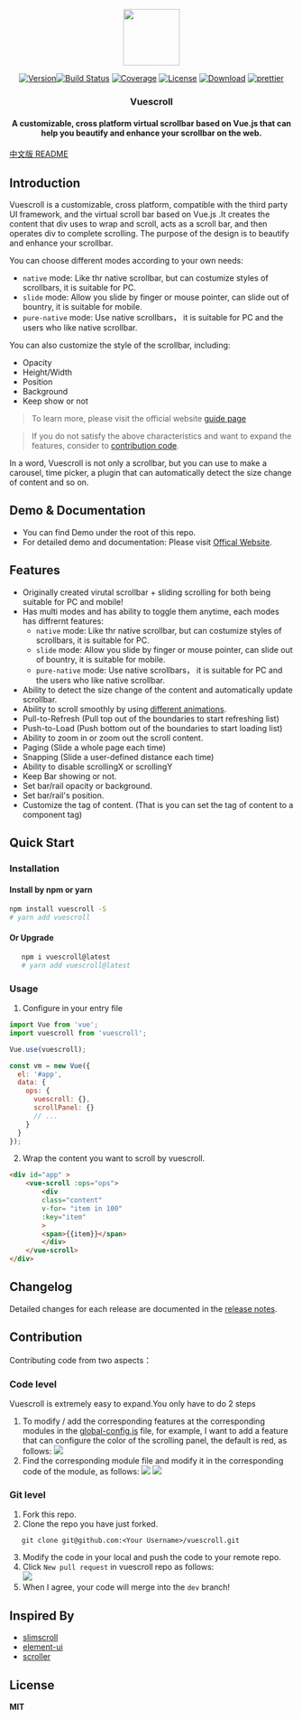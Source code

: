   <p align="center"><a href="https://wangyi7099.github.io/vuescrolljs/"><img width="100" src="https://wangyi7099.github.io/vuescrolljs/logo.png" /></a></p>
<p align="center">
  <a href="https://www.npmjs.com/package/vuescroll"><img src="https://img.shields.io/npm/v/vuescroll.svg" alt="Version"></a><a href="https://circleci.com/gh/wangyi7099/vuescroll/tree/dev"><img src="https://img.shields.io/circleci/project/wangyi7099/vuescroll/dev.svg" alt="Build Status"></a>
   <a href="https://codecov.io/github/wangyi7099/vuescroll?branch=dev"><img src="https://img.shields.io/codecov/c/github/wangyi7099/vuescroll/dev.svg" alt="Coverage"></a>
  <a href="https://www.npmjs.com/package/vuescroll"><img src="https://img.shields.io/npm/l/vuescroll.svg" alt="License"></a>
<a href="https://www.npmjs.com/package/vuescroll"><img src="https://img.shields.io/npm/dm/vuescroll.svg" alt="Download"></a>
<a href="https://github.com/wangyi7099/vuescroll"><img src="https://img.shields.io/badge/code_style-prettier-ff69b4.svg?style=flat-square" alt="prettier"></a>
</p>
<h3 align="center">Vuescroll</h4>
<h4  align="center">A customizable, cross platform virtual scrollbar based on Vue.js that can help you beautify and enhance your scrollbar on the web.</h4>

[中文版 README](https://github.com/wangyi7099/vuescroll/blob/dev/README-ZH.md)

## Introduction

Vuescroll is a customizable, cross platform, compatible with the third party UI framework, and the virtual scroll bar based on Vue.js .It creates the content that div uses to wrap and scroll, acts as a scroll bar, and then operates div to complete scrolling.
The purpose of the design is to beautify and enhance your scrollbar.

You can choose different modes according to your own needs:

* `native` mode: Like thr native scrollbar, but can costumize styles of scrollbars, it is suitable for PC.
* `slide` mode: Allow you slide by finger or mouse pointer, can slide out of bountry, it is suitable for mobile.
* `pure-native` mode: Use native scrollbars， it is suitable for PC and the users who like native scrollbar.

You can also customize the style of the scrollbar, including:

* Opacity
* Height/Width
* Position
* Background
* Keep show or not

> To learn more, please visit the official website [guide page](https://wangyi7099.github.io/vuescrolljs/guide/)

> If you do not satisfy the above characteristics and want to expand the features, consider to [contribution code](#contribution).

In a word, Vuescroll is not only a scrollbar, but you can use to make a carousel, time picker, a plugin that can automatically detect the size change of content and so on.

## Demo & Documentation

* You can find Demo under the root of this repo.
* For detailed demo and documentation: Please visit [Offical Website](https://wangyi7099.github.io/vuescrolljs/).

## Features

* Originally created virutal scrollbar + sliding scrolling for both being suitable for PC and mobile!
* Has multi modes and has ability to toggle them anytime, each modes has diffrernt features:
  * `native` mode: Like thr native scrollbar, but can costumize styles of scrollbars, it is suitable for PC.
  * `slide` mode: Allow you slide by finger or mouse pointer, can slide out of bountry, it is suitable for mobile.
  * `pure-native` mode: Use native scrollbars， it is suitable for PC and the users who like native scrollbar.
* Ability to detect the size change of the content and automatically update scrollbar.
* Ability to scroll smoothly by using [different animations](https://wangyi7099.github.io/vuescrolljs/guide/Configuration.html#scrollpanel).
* Pull-to-Refresh (Pull top out of the boundaries to start refreshing list)
* Push-to-Load (Push bottom out of the boundaries to start loading list)
* Ability to zoom in or zoom out the scroll content.
* Paging (Slide a whole page each time)
* Snapping (Slide a user-defined distance each time)
* Ability to disable scrollingX or scrollingY
* Keep Bar showing or not.
* Set bar/rail opacity or background.
* Set bar/rail's position.
* Customize the tag of content. (That is you can set the tag of content to a component tag)

## Quick Start

### Installation

#### Install by npm or yarn

```bash
npm install vuescroll -S
# yarn add vuescroll
```

#### Or Upgrade

```bash
   npm i vuescroll@latest
   # yarn add vuescroll@latest
```

### Usage

1.  Configure in your entry file

```javascript
import Vue from 'vue';
import vuescroll from 'vuescroll';

Vue.use(vuescroll);

const vm = new Vue({
  el: '#app',
  data: {
    ops: {
      vuescroll: {},
      scrollPanel: {}
      // ...
    }
  }
});
```

2.  Wrap the content you want to scroll by vuescroll.

```html
<div id="app" >
    <vue-scroll :ops="ops">
        <div
        class="content"
        v-for= "item in 100"
        :key="item"
        >
        <span>{{item}}</span>
        </div>
    </vue-scroll>
</div>
```

## Changelog

Detailed changes for each release are documented in the [release notes](https://github.com/wangyi7099/vuescroll/releases).

## Contribution

Contributing code from two aspects：

### Code level

Vuescroll is extremely easy to expand.You only have to do 2 steps

1.  To modify / add the corresponding features at the corresponding modules in the [global-config.js](https://github.com/wangyi7099/vuescroll/blob/dev/src/shared/global-config.js) file, for example, I want to add a feature that can configure the color of the scrolling panel, the default is red, as follows:
    ![](https://github.com/wangyi7099/pictureCdn/blob/master/allPic/vuescroll/s1.jpg?raw=true)
2.  Find the corresponding module file and modify it in the corresponding code of the module, as follows:
    ![](https://github.com/wangyi7099/pictureCdn/blob/master/allPic/vuescroll/s2.jpg?raw=true)
    ![](https://github.com/wangyi7099/pictureCdn/blob/master/allPic/vuescroll/s3.jpg?raw=true)

### Git level

1.  Fork this repo.
2.  Clone the repo you have just forked.

```base
   git clone git@github.com:<Your Username>/vuescroll.git
```

3.  Modify the code in your local and push the code to your remote repo.
4.  Click `New pull request` in vuescroll repo as follows:
    <br /><img src="https://github.com/wangyi7099/pictureCdn/blob/master/allPic/others/pr.jpg?raw=true" />
5.  When I agree, your code will merge into the `dev` branch!

## Inspired By

* [slimscroll](https://github.com/rochal/jQuery-slimScroll)
* [element-ui](https://github.com/ElemeFE/element/tree/dev/packages/scrollbar/src)
* [scroller](https://github.com/pbakaus/scroller)

## License

**MIT**
